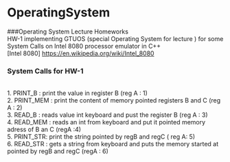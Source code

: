 # OperatingSystem
###Operating System Lecture Homeworks <br />
HW-1 implementing GTUOS (special Operating System for lecture ) for some  System Calls  on Intel 8080 processor emulator in C++
<br/> [Intel 8080] https://en.wikipedia.org/wiki/Intel_8080<br/> 
### System Calls for HW-1 
<br/> 1. PRINT_B  : print the value in register B (reg A : 1)
<br/> 2. PRINT_MEM : print the content of memory pointed registers B and C (reg A : 2)
<br/> 3. READ_B : reads value int keyboard and pust the register B (reg A : 3)
<br/> 4. READ_MEM : reads an int from keyboard and put it pointed memory adress of B an C (regA :4)
<br/> 5. PRINT_STR: print the string pointed  by regB and regC ( reg A: 5)
<br/> 6. READ_STR : gets a string from keyboard and puts the memory started at pointed by regB and regC (regA : 6)
